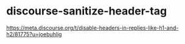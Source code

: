 # discourse-sanitize-header-tag

https://meta.discourse.org/t/disable-headers-in-replies-like-h1-and-h2/81775?u=joebuhlig
